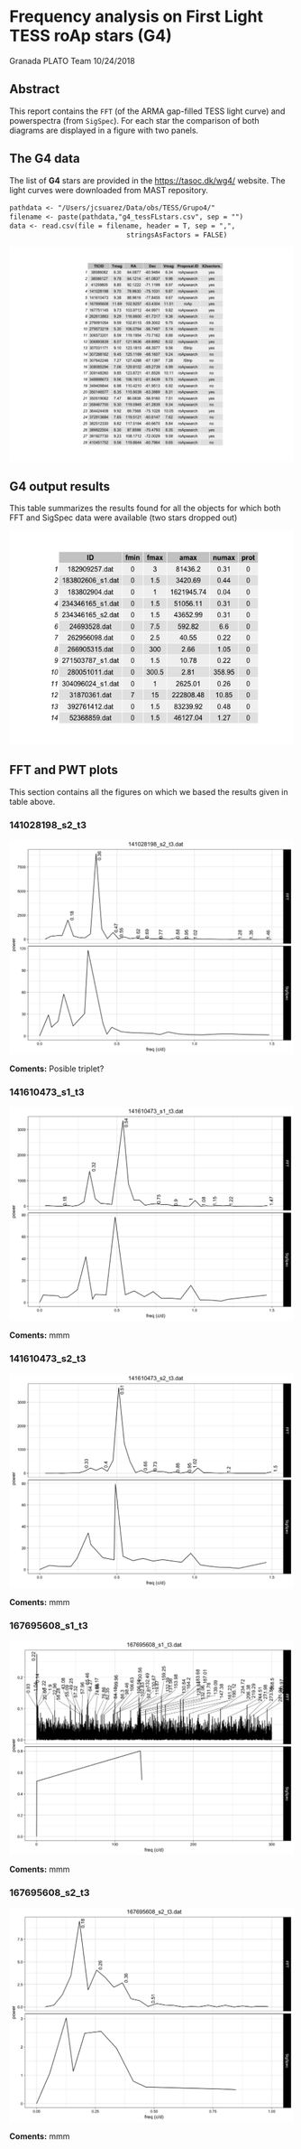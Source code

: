 Frequency analysis on First Light TESS roAp stars (G4)
================
Granada PLATO Team
10/24/2018


## Abstract

This report contains the `FFT` (of the ARMA gap-filled TESS light curve) and 
powerspectra (from `SigSpec`).
For each star the comparison of both diagrams are displayed in a figure with 
two panels.

## The G4 data

The list of **G4** stars are provided in the <https://tasoc.dk/wg4/> website. 
The light curves were downloaded from MAST repository.


```{r g4 data}
pathdata <- "/Users/jcsuarez/Data/obs/TESS/Grupo4/"
filename <- paste(pathdata,"g4_tessFLstars.csv", sep = "")
data <- read.csv(file = filename, header = T, sep = ",", 
                             stringsAsFactors = FALSE)
```

![](FiguresG4/g4data_ini.png)


## G4 output results

This table summarizes the results found for all the objects for which both FFT and SigSpec
data were available (two stars dropped out)

![](FiguresG4/g4results.png)

## FFT and PWT plots 

This section contains all the figures on which we based the results given in table above.

### 141028198_s2_t3

![](FiguresG4/141028198_s2_t3.dat.png)

**Coments:** Posible triplet? 

### 141610473_s1_t3

![](FiguresG4/141610473_s1_t3.dat.png)

**Coments:** mmm

### 141610473_s2_t3

![](FiguresG4/141610473_s2_t3.dat.png)

**Coments:** mmm

### 167695608_s1_t3

![](FiguresG4/167695608_s1_t3.dat.png)

**Coments:** mmm

### 167695608_s2_t3

![](FiguresG4/167695608_s2_t3.dat.png)

**Coments:** mmm

